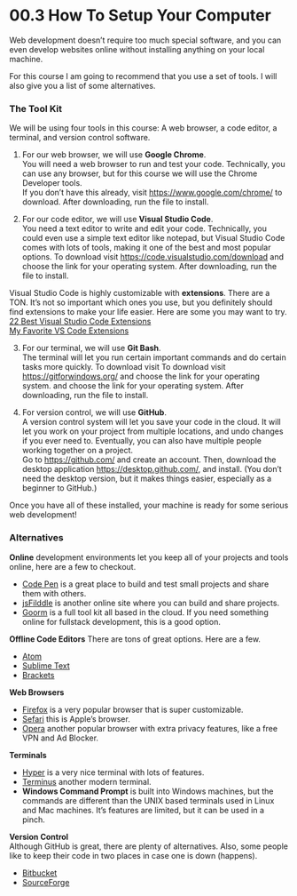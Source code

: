 <!DOCTYPE html>
<html>

<head>
  <meta charset="utf-8">
  <meta name="viewport" content="width=device-width, initial-scale=1.0">
  <title>00.3 How To Setup Your Computer</title>
  <link rel="stylesheet" href="https://stackedit.io/style.css" />
</head>

<body class="stackedit">
  <div class="stackedit__html"><h1 id="how-to-setup-your-computer">00.3 How To Setup Your Computer</h1>
<p>Web development doesn’t require too much special software, and you can even develop websites online without installing anything on your local machine.</p>
<p>For this course I am going to recommend that you use a set of tools. I will also give you a list of some alternatives.</p>
<h3 id="the-tool-kit">The Tool Kit</h3>
<p>We will be using four tools in this course: A web browser, a code editor, a terminal, and version control software.</p>
<ol>
<li>
<p>For our web browser, we will use <strong>Google Chrome</strong>.<br>
You will need a web browser to run and test your code. Technically, you can use any browser, but for this course we will use the Chrome Developer tools.<br>
If you don’t have this already, visit <a href="https://www.google.com/chrome/">https://www.google.com/chrome/</a> to download. After downloading, run the file to install.</p>
</li>
<li>
<p>For our code editor, we will use <strong>Visual Studio Code</strong>.<br>
You need a text editor to write and edit your code. Technically, you could even use a simple text editor like notepad, but Visual Studio Code comes with lots of tools, making it one of the best and most popular options. To download visit <a href="https://code.visualstudio.com/download">https://code.visualstudio.com/download</a> and choose the link for your operating system. After downloading, run the file to install.</p>
</li>
</ol>
<p>Visual Studio Code is highly customizable with <strong>extensions</strong>. There are a TON. It’s not so important which ones you use, but you definitely should find extensions to make your life easier. Here are some you may want to try.<br>
<a href="https://scotch.io/bar-talk/22-best-visual-studio-code-extensions-for-web-development">22 Best Visual Studio Code Extensions</a><br>
<a href="https://www.youtube.com/watch?v=rH1RTwaAeGc">My Favorite VS Code Extensions</a></p>
<ol start="3">
<li>
<p>For our terminal, we will use <strong>Git Bash</strong>.<br>
The terminal will let you run certain important commands and do certain tasks more quickly. To download visit To download visit <a href="https://gitforwindows.org/">https://gitforwindows.org/</a> and choose the link for your operating system. and choose the link for your operating system. After downloading, run the file to install.</p>
</li>
<li>
<p>For version control, we will use <strong>GitHub</strong>.<br>
A version control system will let you save your code in the cloud. It will let you work on your project from multiple locations, and undo changes if you ever need to. Eventually, you can also have multiple people working together on a project.<br>
Go to <a href="https://github.com/">https://github.com/</a> and create an account. Then, download the desktop application <a href="https://desktop.github.com/">https://desktop.github.com/</a>, and install. (You don’t need the desktop version, but it makes things easier, especially as a beginner to GitHub.)</p>
</li>
</ol>
<p>Once you have all of these installed, your machine is ready for some serious web development!</p>
<h3 id="alternatives">Alternatives</h3>
<p><strong>Online</strong> development environments let you keep all of your projects and tools online, here are a few to checkout.</p>
<ul>
<li><a href="https://codepen.io/">Code Pen</a> is a great place to build and test small projects and share them with others.</li>
<li><a href="https://jsfiddle.net/">jsFilddle</a> is another online site where you can build and share projects.</li>
<li><a href="https://www.goorm.io/">Goorm</a> is a full tool kit all based in the cloud. If you need something online for fullstack development, this is a good option.</li>
</ul>
<p><strong>Offline Code Editors</strong> There are tons of great options. Here are a few.</p>
<ul>
<li><a href="https://atom.io/">Atom</a></li>
<li><a href="https://www.sublimetext.com/">Sublime Text</a></li>
<li><a href="http://brackets.io/">Brackets</a></li>
</ul>
<p><strong>Web Browsers</strong></p>
<ul>
<li><a href="https://www.mozilla.org/en-US/firefox/new/">Firefox</a> is a very popular browser that is super customizable.</li>
<li><a href="https://www.apple.com/safari/">Sefari</a> this is Apple’s browser.</li>
<li><a href="https://www.opera.com/">Opera</a> another popular browser with extra privacy features, like a free VPN and Ad Blocker.</li>
</ul>
<p><strong>Terminals</strong></p>
<ul>
<li><a href="https://hyper.is/">Hyper</a> is a very nice terminal with lots of features.</li>
<li><a href="https://eugeny.github.io/terminus/">Terminus</a> another modern terminal.</li>
<li><strong>Windows Command Prompt</strong> is built into Windows machines, but the commands are different than the UNIX based terminals used in Linux and Mac machines. It’s features are limited, but it can be used in a pinch.</li>
</ul>
<p><strong>Version Control</strong><br>
Although GitHub is great, there are plenty of alternatives. Also, some people like to keep their code in two places in case one is down (happens).</p>
<ul>
<li><a href="https://bitbucket.org/product">Bitbucket</a></li>
<li><a href="https://sourceforge.net/">SourceForge</a></li>
</ul>
</div>
</body>

</html>
